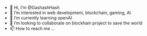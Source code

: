 - 👋 Hi, I’m @GashashHash
- 👀 I’m interested in web development, blockchain, gaming, AI
- 🌱 I’m currently learning openAI
- 💞️ I’m looking to collaborate on blockhain project to save the world
- 📫 How to reach me ...

<!---
GashashHash/GashashHash is a ✨ special ✨ repository because its `README.md` (this file) appears on your GitHub profile.
You can click the Preview link to take a look at your changes.
--->
